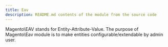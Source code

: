 ```yaml
---
title: Eav
description: README.md contents of the module from the source code
---
```


Magento\EAV stands for Entity-Attribute-Value. The purpose of Magento\Eav module is to make entities
configurable/extendable by admin user.